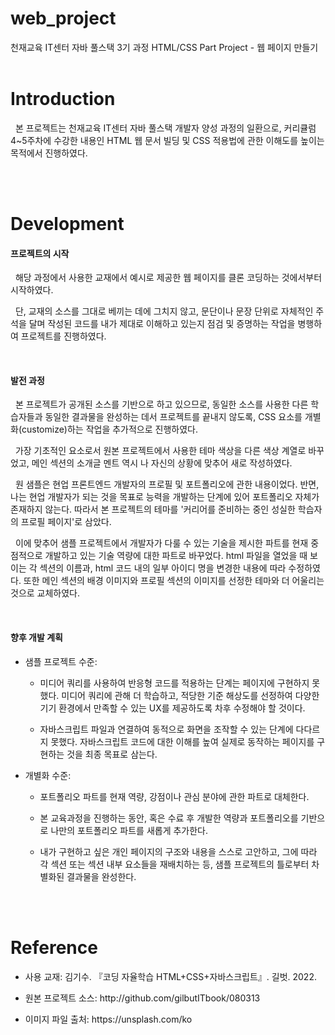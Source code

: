 # web_project
천재교육 IT센터 자바 풀스택 3기 과정
HTML/CSS Part Project - 웹 페이지 만들기
<br><br>

# Introduction
<p>
  &nbsp; 본 프로젝트는 천재교육 IT센터 자바 풀스택 개발자 양성 과정의 일환으로, 커리큘럼 4~5주차에 수강한 내용인 HTML 웹 문서 빌딩 및 CSS 적용법에 관한 이해도를 높이는 목적에서 진행하였다.
</p>
<br><br>

# Development
<p>
  <h4>프로젝트의 시작</h4>
  &nbsp; 해당 과정에서 사용한 교재에서 예시로 제공한 웹 페이지를 클론 코딩하는 것에서부터 시작하였다.
</p>
<p>
  &nbsp; 단, 교재의 소스를 그대로 베끼는 데에 그치지 않고, 문단이나 문장 단위로 자체적인 주석을 달며 작성된 코드를 내가 제대로 이해하고 있는지 점검 및 증명하는 작업을 병행하여 프로젝트를 진행하였다.  
</p>
<br>
<p>
  <h4>발전 과정</h4>
  &nbsp; 본 프로젝트가 공개된 소스를 기반으로 하고 있으므로, 동일한 소스를 사용한 다른 학습자들과 동일한 결과물을 완성하는 데서 프로젝트를 끝내지 않도록, CSS 요소를 개별화(customize)하는 작업을 추가적으로 진행하였다.<br>
</p>
<p>
  &nbsp; 가장 기초적인 요소로서 원본 프로젝트에서 사용한 테마 색상을 다른 색상 계열로 바꾸었고, 메인 섹션의 소개글 멘트 역시 나 자신의 상황에 맞추어 새로 작성하였다.
</p>
<p>
  &nbsp; 원 샘플은 현업 프론트엔드 개발자의 프로필 및 포트폴리오에 관한 내용이었다.
  반면, 나는 현업 개발자가 되는 것을 목표로 능력을 개발하는 단계에 있어 포트폴리오 자체가 존재하지 않는다.
  따라서 본 프로젝트의 테마를 '커리어를 준비하는 중인 성실한 학습자의 프로필 페이지'로 삼았다. <br>
</p>
<p>
  &nbsp; 이에 맞추어 샘플 프로젝트에서 개발자가 다룰 수 있는 기술을 제시한 파트를 현재 중점적으로 개발하고 있는 기술 역량에 대한 파트로 바꾸었다.
  html 파일을 열었을 때 보이는 각 섹션의 이름과, html 코드 내의 일부 아이디 명을 변경한 내용에 따라 수정하였다. 
  또한 메인 섹션의 배경 이미지와 프로필 섹션의 이미지를 선정한 테마와 더 어울리는 것으로 교체하였다.
</p>
<br>
<p>
  <h4>향후 개발 계획</h4>
</p>
<p>
  <ul>
    <p>
      <li>샘플 프로젝트 수준:</li>
      <ul>
        <p><li>미디어 쿼리를 사용하여 반응형 코드를 적용하는 단계는 페이지에 구현하지 못했다. 미디어 쿼리에 관해 더 학습하고, 적당한 기준 해상도를 선정하여 다양한 기기 환경에서 만족할 수 있는 UX를 제공하도록 차후 수정해야 할 것이다.</li></p>
        <p><li>자바스크립트 파일과 연결하여 동적으로 화면을 조작할 수 있는 단계에 다다르지 못했다. 자바스크립트 코드에 대한 이해를 높여 실제로 동작하는 페이지를 구현하는 것을 최종 목표로 삼는다.</li></p>
      </ul>
    </p>
    <p>
      <li>개별화 수준:</li>
      <ul>
        <p><li>포트폴리오 파트를 현재 역량, 강점이나 관심 분야에 관한 파트로 대체한다.</li></p>
        <p><li>본 교육과정을 진행하는 동안, 혹은 수료 후 개발한 역량과 포트폴리오를 기반으로 나만의 포트폴리오 파트를 새롭게 추가한다.</li></p>
        <p><li>내가 구현하고 싶은 개인 페이지의 구조와 내용을 스스로 고안하고, 그에 따라 각 섹션 또는 섹션 내부 요소들을 재배치하는 등, 샘플 프로젝트의 틀로부터 차별화된 결과물을 완성한다. </li></p>
      </ul>
    </p>    
  </ul>
</p>
<br><br>

# Reference
<p>
  <ul>
    <p><li>사용 교재: 김기수. 『코딩 자율학습 HTML+CSS+자바스크립트』. 길벗. 2022. </li></p>
    <p><li>원본 프로젝트 소스: http://github.com/gilbutITbook/080313 </li></p>
    <p><li>이미지 파일 출처: https://unsplash.com/ko </li></p>
  </ul>
</p>
